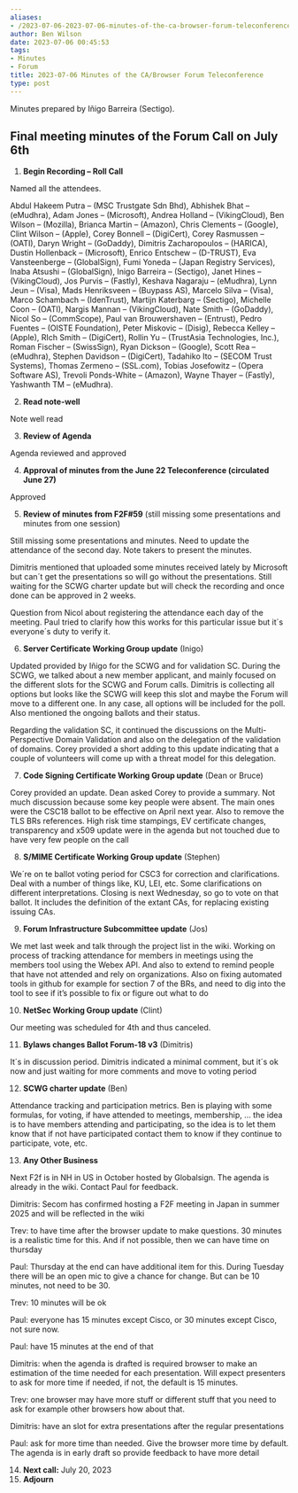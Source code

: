 ```yaml
---
aliases:
- /2023-07-06-2023-07-06-minutes-of-the-ca-browser-forum-teleconference/
author: Ben Wilson
date: 2023-07-06 00:45:53
tags:
- Minutes
- Forum
title: 2023-07-06 Minutes of the CA/Browser Forum Teleconference
type: post
---
```


Minutes prepared by Iñigo Barreira (Sectigo).

## Final meeting minutes of the Forum Call on July 6th

1. **Begin Recording – Roll Call**

Named all the attendees.

Abdul Hakeem Putra – (MSC Trustgate Sdn Bhd), Abhishek Bhat – (eMudhra), Adam Jones – (Microsoft), Andrea Holland – (VikingCloud), Ben Wilson – (Mozilla), Brianca Martin – (Amazon), Chris Clements – (Google), Clint Wilson – (Apple), Corey Bonnell – (DigiCert), Corey Rasmussen – (OATI), Daryn Wright – (GoDaddy), Dimitris Zacharopoulos – (HARICA), Dustin Hollenback – (Microsoft), Enrico Entschew – (D-TRUST), Eva Vansteenberge – (GlobalSign), Fumi Yoneda – (Japan Registry Services), Inaba Atsushi – (GlobalSign), Inigo Barreira – (Sectigo), Janet Hines – (VikingCloud), Jos Purvis – (Fastly), Keshava Nagaraju – (eMudhra), Lynn Jeun – (Visa), Mads Henriksveen – (Buypass AS), Marcelo Silva – (Visa), Marco Schambach – (IdenTrust), Martijn Katerbarg – (Sectigo), Michelle Coon – (OATI), Nargis Mannan – (VikingCloud), Nate Smith – (GoDaddy), Nicol So – (CommScope), Paul van Brouwershaven – (Entrust), Pedro Fuentes – (OISTE Foundation), Peter Miskovic – (Disig), Rebecca Kelley – (Apple), RIch Smith – (DigiCert), Rollin Yu – (TrustAsia Technologies, Inc.), Roman Fischer – (SwissSign), Ryan Dickson – (Google), Scott Rea – (eMudhra), Stephen Davidson – (DigiCert), Tadahiko Ito – (SECOM Trust Systems), Thomas Zermeno – (SSL.com), Tobias Josefowitz – (Opera Software AS), Trevoli Ponds-White – (Amazon), Wayne Thayer – (Fastly), Yashwanth TM – (eMudhra).

2. **Read note-well**

Note well read

3. **Review of Agenda**

Agenda reviewed and approved

4. **Approval of minutes from the June 22 Teleconference (circulated June 27)**

Approved

5. **Review of minutes from F2F#59** (still missing some presentations and minutes from one session)

Still missing some presentations and minutes. Need to update the attendance of the second day. Note takers to present the minutes.

Dimitris mentioned that uploaded some minutes received lately by Microsoft but can´t get the presentations so will go without the presentations. Still waiting for the SCWG charter update but will check the recording and once done can be approved in 2 weeks.

Question from Nicol about registering the attendance each day of the meeting. Paul tried to clarify how this works for this particular issue but it´s everyone´s duty to verify it.

6. **Server Certificate Working Group update** (Inigo)

Updated provided by Iñigo for the SCWG and for validation SC. During the SCWG, we talked about a new member applicant, and mainly focused on the different slots for the SCWG and Forum calls. Dimitris is collecting all options but looks like the SCWG will keep this slot and maybe the Forum will move to a different one. In any case, all options will be included for the poll. Also mentioned the ongoing ballots and their status.

Regarding the validation SC, it continued the discussions on the Multi-Perspective Domain Validation and also on the delegation of the validation of domains. Corey provided a short adding to this update indicating that a couple of volunteers will come up with a threat model for this delegation.

7. **Code Signing Certificate Working Group update** (Dean or Bruce)

Corey provided an update. Dean asked Corey to provide a summary. Not much discussion because some key people were absent. The main ones were the CSC18 ballot to be effective on April next year. Also to remove the TLS BRs references. High risk time stampings, EV certificate changes, transparency and x509 update were in the agenda but not touched due to have very few people on the call

8. **S/MIME Certificate Working Group update** (Stephen)

We´re on te ballot voting period for CSC3 for correction and clarifications. Deal with a number of things like, KU, LEI, etc. Some clarifications on different interpretations. Closing is next Wednesday, so go to vote on that ballot. It includes the definition of the extant CAs, for replacing existing issuing CAs.

9. **Forum Infrastructure Subcommittee update** (Jos)

We met last week and talk through the project list in the wiki. Working on process of tracking attendance for members in meetings using the members tool using the Webex API. And also to extend to remind people that have not attended and rely on organizations. Also on fixing automated tools in github for example for section 7 of the BRs, and need to dig into the tool to see if it’s possible to fix or figure out what to do

10. **NetSec Working Group update** (Clint)

Our meeting was scheduled for 4th and thus canceled.

11. **Bylaws changes Ballot Forum-18 v3** (Dimitris)

It´s in discussion period. Dimitris indicated a minimal comment, but it´s ok now and just waiting for more comments and move to voting period

12. **SCWG charter update** (Ben)

Attendance tracking and participation metrics. Ben is playing with some formulas, for voting, if have attended to meetings, membership, … the idea is to have members attending and participating, so the idea is to let them know that if not have participated contact them to know if they continue to participate, vote, etc.

13. **Any Other Business**

Next F2f is in NH in US in October hosted by Globalsign. The agenda is already in the wiki. Contact Paul for feedback.

Dimitris: Secom has confirmed hosting a F2F meeting in Japan in summer 2025 and will be reflected in the wiki

Trev: to have time after the browser update to make questions. 30 minutes is a realistic time for this. And if not possible, then we can have time on thursday

Paul: Thursday at the end can have additional item for this. During Tuesday there will be an open mic to give a chance for change. But can be 10 minutes, not need to be 30.

Trev: 10 minutes will be ok

Paul: everyone has 15 minutes except Cisco, or 30 minutes except Cisco, not sure now.

Paul: have 15 minutes at the end of that

Dimitris: when the agenda is drafted is required browser to make an estimation of the time needed for each presentation. Will expect presenters to ask for more time if needed, if not, the default is 15 minutes.

Trev: one browser may have more stuff or different stuff that you need to ask for example other browsers how about that.

Dimitris: have an slot for extra presentations after the regular presentations

Paul: ask for more time than needed. Give the browser more time by default. The agenda is in early draft so provide feedback to have more detail

14. **Next call:** July 20, 2023
01. **Adjourn**